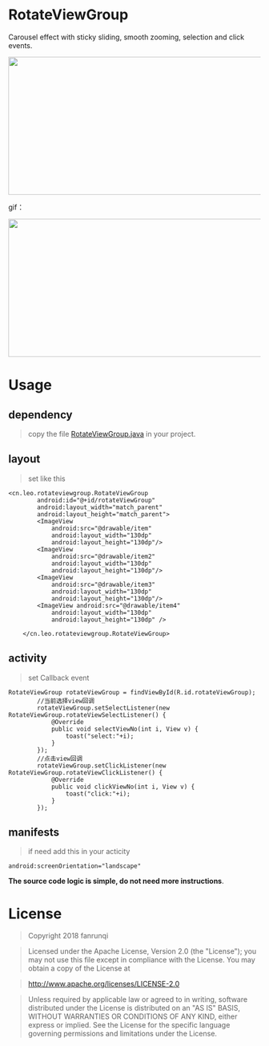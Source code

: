 # RotateViewGroup

Carousel effect with sticky sliding, smooth zooming, selection and click events.

<img src="https://raw.githubusercontent.com/fanrunqi/RotateViewGroup/master/app/1.png" width = "540" height = "275"  />

gif：

<img src="https://raw.githubusercontent.com/fanrunqi/RotateViewGroup/master/app/2.gif" width = "540" height = "275"  />

# Usage

## dependency

>copy the file [RotateViewGroup.java](https://github.com/fanrunqi/RotateViewGroup/tree/master/app/src/main/java/cn/leo/rotateviewgroup) in your project.

## layout

>set like this

```
<cn.leo.rotateviewgroup.RotateViewGroup
        android:id="@+id/rotateViewGroup"
        android:layout_width="match_parent"
        android:layout_height="match_parent">
        <ImageView
            android:src="@drawable/item"
            android:layout_width="130dp"
            android:layout_height="130dp"/>
        <ImageView
            android:src="@drawable/item2"
            android:layout_width="130dp"
            android:layout_height="130dp"/>
        <ImageView
            android:src="@drawable/item3"
            android:layout_width="130dp"
            android:layout_height="130dp"/>
        <ImageView android:src="@drawable/item4"
            android:layout_width="130dp"
            android:layout_height="130dp" />

    </cn.leo.rotateviewgroup.RotateViewGroup>
```

## activity

>set Callback event

```
RotateViewGroup rotateViewGroup = findViewById(R.id.rotateViewGroup);
        //当前选择view回调
        rotateViewGroup.setSelectListener(new RotateViewGroup.rotateViewSelectListener() {
            @Override
            public void selectViewNo(int i, View v) {
                toast("select:"+i);
            }
        });
        //点击view回调
        rotateViewGroup.setClickListener(new RotateViewGroup.rotateViewClickListener() {
            @Override
            public void clickViewNo(int i, View v) {
                toast("click:"+i);
            }
        });
```
## manifests

>if need add this in your acticity

```
android:screenOrientation="landscape"
```

**The source code logic is simple, do not need more instructions**.

# License
> Copyright 2018 fanrunqi

> Licensed under the Apache License, Version 2.0 (the "License");
you may not use this file except in compliance with the License.
You may obtain a copy of the License at

  >  http://www.apache.org/licenses/LICENSE-2.0

> Unless required by applicable law or agreed to in writing, software
distributed under the License is distributed on an "AS IS" BASIS,
WITHOUT WARRANTIES OR CONDITIONS OF ANY KIND, either express or implied.
See the License for the specific language governing permissions and
limitations under the License.
